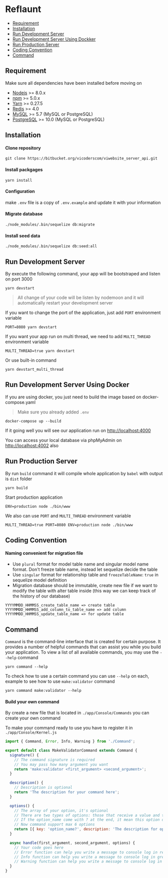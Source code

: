 # Reflaunt

* [Requirement](#requirement)
* [Installation](#installation)
* [Run Development Server](#development)
* [Run Development Server Using Dockker](#development-docker)
* [Run Production Server](#production)
* [Coding Convention](#coding-convention)
* [Command](#command)

<a name="requirement"></a>

## Requirement

Make sure all dependencies have been installed before moving on

* [Nodejs](https://nodejs.org/en/) >= 8.0.x
* [npm](https://www.npmjs.com/) >= 5.0.x
* [Yarn](https://yarnpkg.com/) >= 0.27.5
* [Redis](https://redis.io/) >= 4.0
* [MySQL](https://www.mysql.com/) >= 5.7 (MySQL or PostgreSQL)
* [PostgreSQL](https://www.postgresql.org/) >= 10.0 (MySQL or PostgreSQL)

<a name="installation"></a>

## Installation

#### Clone repository

```
git clone https://bitbucket.org/vicoderscom/viwebsite_server_api.git
```

#### Install packgages

```shell
yarn install
```

#### Configuration

make `.env` file is a copy of `.env.example` and update it with your information

#### Migrate database

```
./node_modules/.bin/sequelize db:migrate
```

#### Install seed data

```
./node_modules/.bin/sequelize db:seed:all
```

<a name="development"></a>

## Run Development Server

By execute the following command, your app will be bootstraped and listen on port 3000

```shell
yarn devstart
```

> All change of your code will be listen by nodemoon and it will automatically restart your development server

If you want to change the port of the application, just add `PORT` environment variable

```shell
PORT=8080 yarn devstart
```

If you want your app run on multi thread, we need to add `MULTI_THREAD` environment variable

```shell
MULTI_THREAD=true yarn devstart
```

Or use built-in command

```shell
yarn devstart_multi_thread

```

<a name="development-docker"></a>

## Run Development Server Using Docker

If you are using docker, you just need to build the image based on docker-compose.yaml

> Make sure you already added `.env`

```
docker-compose up --build
```
If it going well you will see our application run on [http://localhost:4000](http://localhost:4400)

You can access your local database via phpMyAdmin on [http://localhost:4002](http://localhost:4402) also

<a name="production"></a>

## Run Production Server

By run `build` command it will compile whole application by `babel` with output is `dist` folder

```shell
yarn build
```

Start production application

```shell
ENV=production node ./bin/www
```

We also can use `PORT` and `MULTI_THREAD` environment variable

```shell
MULTI_THREAD=true PORT=8080 ENV=production node ./bin/www
```

<a name="coding-convention"></a>

## Coding Convention

#### Naming convenient for migration file

* Use `plural` format for model table name and singular model name format. Don't freeze table name, instead let sequelize decide the table
* Use `singular` format for relationship table and `freezeTableName`: `true` in sequelize model definition
* Migration database should be immutable, create new file if we want to modify the table with alter table inside (this way we can keep track of the history of our database)

```
YYYYMMDD_HHMMSS_create_table_name => create table
YYYYMMDD_HHMMSS_add_column_to_table_name => add column
YYYYMMDD_HHMMSS_update_table_name => for update table
```

<a name="command"></a>

## Command

`Command` is the command-line interface that is created for certain purpose. It provides a number of helpful commands that can assist you while you build your application. To view a list of all available commands, you may use the `--help` command

```shell
yarn command --help
```

To check how to use a certain command you can use `--help` on each, example to see how to use `make:validator` command

```shell
yarn command make:validator --help
```

#### Build your own command

By create a new file that is located in `./app/Console/Commands` you can create your own command

To make your command ready to use you have to register it in `./app/Console/Kernel.js`

```javascript
import { Command, Error, Info, Warning } from './Command';

export default class MakeValidatorCommand extends Command {
  signature() {
    // The command signature is required
    // You may pass how many argument you want
    return 'make:validator <first_argument> <second_argument>';
  }

  description() {
    // Description is optional
    return 'The description for your command here';
  }

  options() {
    // The array of your option, it's optional
    // There are two types of options: those that receive a value and those that don't.
    // If the option_name come with ? at the end, it mean this option don't want to receive any value, it will be boolean value
    // Now command support max 6 options
    return [{ key: 'option_name?', description: 'The description for option here' }];
  }

  async handle(first_argument, second_argument, options) {
    // Your code goes here
    // Error function can help you write a message to console log in red and exit current process
    // Info function can help you write a message to console log in green
    // Warning function can help you write a message to console log in red
  }
}
```
